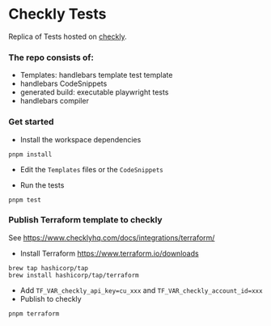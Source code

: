 # Checkly Tests

Replica of Tests hosted on [checkly](https://app.checklyhq.com/).

### The repo consists of:

- Templates: handlebars template test template
- handlebars CodeSnippets
- generated build: executable playwright tests
- handlebars compiler

### Get started

- Install the workspace dependencies

`pnpm install`

- Edit the `Templates` files or the `CodeSnippets`

- Run the tests

`pnpm test`

### Publish Terraform template to checkly

See https://www.checklyhq.com/docs/integrations/terraform/

- Install Terraform https://www.terraform.io/downloads

```
brew tap hashicorp/tap
brew install hashicorp/tap/terraform
```

- Add `TF_VAR_checkly_api_key=cu_xxx` and `TF_VAR_checkly_account_id=xxx`
- Publish to checkly

`pnpm terraform`
